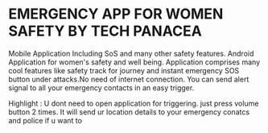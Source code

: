 # EMERGENCY APP FOR WOMEN SAFETY BY TECH PANACEA

Mobile Application Including SoS and many other safety features.
Android Application for women's safety and well being. Application comprises many cool features like safety track for journey and instant emergency SOS button under attacks.No need of internet connection. You can send alert signal to all your emergency contacts in an easy trigger.

Highlight : U dont need to open application for triggering. just press volume button 2 times. It will send ur location details to your emergency conatcs and police if u want to



